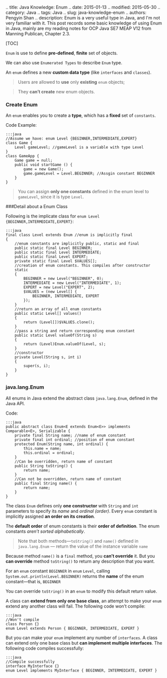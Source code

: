 .. title: Java Knowledge: Enum
.. date: 2015-01-13
.. modified: 2015-05-30
.. category: Java
.. tags: Java
.. slug: java-knowledge-enum
.. authors: Pengyin Shan
.. description: Enum is a very useful type in Java, and I'm not very familiar with it. This post records some basic knowledge of using Enum in Java, mainly are my reading notes for OCP Java SE7 MEAP V12 from Manning Publican, Chapter 2.3.

[TOC]

`Enum` is use to define **pre-defined**, **finite** set of objects.

We can also use `Enumerated Types` to describe `Enum` type.

An `enum` defines a new **custom data type** (like `interfaces` and `classes`).

>Users are allowed to **use** only **existing** `enum` objects;

>They **can’t create** new enum objects.

### Create Enum

An `enum` enables you to create a **type**, which has a **fixed** set of `constants`.

Code Example:

	:::java
	//Assume we have: enum Level {BEGINNER,INTERMEDIATE,EXPERT}
	class Game {
	    Level gameLevel; //gameLevel is a variable with type Level
	}
	class GameApp {
	    Game game = null;
	    public void startGame () {
	        game = new Game();
	        game.gameLevel = Level.BEGINNER; //Assgin constant BEGINNER
	    }
	}

>You can assign **only one constants** defined in the enum level to `gameLevel`, since it is type `Level`.

###Detail about a Enum Class

Following is the implicate class for `enum Level {BEGINNER,INTERMEDIATE,EXPERT}`:

	:::java
	final class Level extends Enum //enum is implicitly final
	{
	    //enum constants are implicitly public, static and final
	    public static final Level BEGINNER;
	    public static final Level INTERMEDIATE;
	    public static final Level EXPERT;
	    private static final Level $VALUES[];
	    //creation of enum constants. This compiles after constructor
	    static
	    {
	        BEGINNER = new Level("BEGINNER", 0);
	        INTERMEDIATE = new Level("INTERMEDIATE", 1);
	        EXPERT = new Level("EXPERT", 2);
	        $VALUES = (new Level[] {
	            BEGINNER, INTERMEDIATE, EXPERT
	        });
	    }
	    //return an array of all enum constants
	    public static Level[] values()
	    {
	        return (Level[])$VALUES.clone();
	    }
	    //pass a string and return corresponding enum constant
	    public static Level valueOf(String s)
	    {
	        return (Level)Enum.valueOf(Level, s);
	    }
	    //constructor
	    private Level(String s, int i)
	    {
	        super(s, i);
	    }
	}

### java.lang.Enum

All enums in Java extend the abstract class `java.lang.Enum`, defined in the Java API.

Code:

	:::java
	public abstract class Enum<E extends Enum<E>> implements Comparable<E>, Serializable {
	    private final String name; //name of enum constant
	    private final int ordinal; //position of enum constant
	    protected Enum(String name, int ordinal) {
	        this.name = name;
	        this.ordinal = ordinal;
	    }
	    //Can be overridden, return name of constant
	    public String toString() {
	        return name;
	    }
	    //Can not be overridden, return name of constant
	    public final String name() {
	        return name;
	    }
	}

The class `Enum` defines only **one constructor** with `String` and `int` parameters to specify its *name* and *ordinal (order)*. Every `enum` constant is implicitly assigned **an order on its creation**.

The **default order** of enum constants is their **order of definition**. The enum constants *aren’t sorted alphabetically*.

>Note that both methods—`toString()` and `name()` defined in `java.lang.Enum` — return the value of the instance variable `name`

Because method `name()` is a `final` method, you **can’t override** it. But you **can override** method `toString()` to return any description that you want.

For an `enum` constant `BEGINNER` in `enum` `Level`, calling `System.out.println(Level.BEGINNER)` returns the **name** of the enum constant—that is, `BEGINNER`

You can override `toString()` in an `enum` to modify this default return value.

A class can **extend from only one base class**, an attempt to make your `enum` extend any another class will fail. The following code won’t compile:

	:::java
	//Won't compile
	class Person {}
	enum Level extends Person { BEGINNER, INTERMEDIATE, EXPERT }

But you can make your `enum` implement any number of `interfaces`. A class can extend only one base class but **can implement multiple interfaces**. The following code compiles successfully:

	:::java
	//Compile successfully
	interface MyInterface {}
	enum Level implements MyInterface { BEGINNER, INTERMEDIATE, EXPERT }